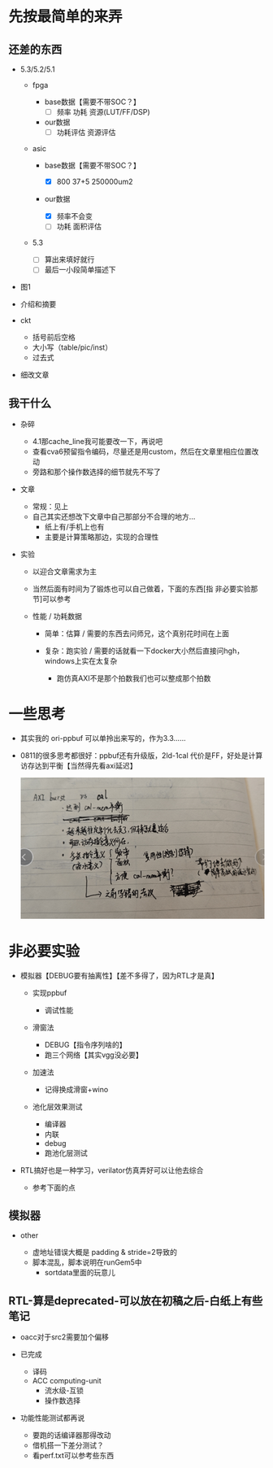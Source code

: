 # 先按最简单的来弄

## 还差的东西

* 5.3/5.2/5.1

  * fpga

    * base数据【需要不带SOC？】
      * [ ] 频率 功耗 资源(LUT/FF/DSP)
    * our数据
      * [ ] 功耗评估 资源评估
  * asic

    * base数据【需要不带SOC？】

      * [X] 800 37+5 250000um2
    * our数据

      * [X] 频率不会变
      * [ ] 功耗 面积评估
  * 5.3

    * [ ] 算出来填好就行
    * [ ] 最后一小段简单描述下
* 图1
* 介绍和摘要
* ckt

  * 括号前后空格
  * 大小写（table/pic/inst）
  * 过去式
* 细改文章

## 我干什么

* 杂碎

  * 4.1那cache_line我可能要改一下，再说吧
  * 查看cva6预留指令编码，尽量还是用custom，然后在文章里相应位置改动
  * 旁路和那个操作数选择的细节就先不写了
* 文章

  * 常规：见上
  * 自己其实还想改下文章中自己那部分不合理的地方...
    * 纸上有/手机上也有
    * 主要是计算策略那边，实现的合理性
* 实验

  * 以迎合文章需求为主
  * 当然后面有时间为了锻炼也可以自己做着，下面的东西[指 非必要实验那节]可以参考
  * 性能 / 功耗数据

    * 简单：估算 / 需要的东西去问师兄，这个真别花时间在上面
    * 复杂：跑实验 / 需要的话就看一下docker大小然后直接问hgh，windows上实在太复杂

      * 跑仿真AXI不是那个拍数我们也可以整成那个拍数

# 一些思考

* 其实我的 ori-ppbuf 可以单拎出来写的，作为3.3......
* 0811的很多思考都很好：ppbuf还有升级版，2ld-1cal 代价是FF，好处是计算访存达到平衡【当然得先看axi延迟】

  ![1723394437432](image/now/1723394437432.png)

# 非必要实验

* 模拟器【DEBUG要有抽离性】【差不多得了，因为RTL才是真】

  * 实现ppbuf

    * 调试性能
  * 滑窗法

    * DEBUG【指令序列啥的】
    * 跑三个网络【其实vgg没必要】
  * 加速法

    * 记得换成滑窗+wino
  * 池化层效果测试

    * 编译器
    * 内联
    * debug
    * 跑池化层测试
* RTL搞好也是一种学习，verilator仿真弄好可以让他去综合

  * 参考下面的点

## 模拟器

* other

  * 虚地址错误大概是 padding & stride=2导致的
  * 脚本混乱，脚本说明在runGem5中
    * sortdata里面的玩意儿

## RTL-算是deprecated-可以放在初稿之后-白纸上有些笔记

* oacc对于src2需要加个偏移
* 已完成

  * 译码
  * ACC computing-unit
    * 流水级-互锁
    * 操作数选择
* 功能性能测试都再说

  * 要跑的话编译器那得改动
  * 借机搭一下差分测试？
  * 看perf.txt可以参考些东西
